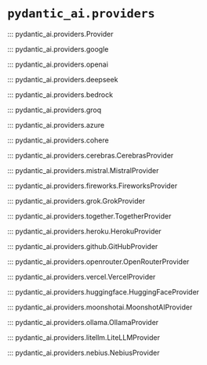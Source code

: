# `pydantic_ai.providers`

::: pydantic_ai.providers.Provider

::: pydantic_ai.providers.google

::: pydantic_ai.providers.openai

::: pydantic_ai.providers.deepseek

::: pydantic_ai.providers.bedrock

::: pydantic_ai.providers.groq

::: pydantic_ai.providers.azure

::: pydantic_ai.providers.cohere

::: pydantic_ai.providers.cerebras.CerebrasProvider

::: pydantic_ai.providers.mistral.MistralProvider

::: pydantic_ai.providers.fireworks.FireworksProvider

::: pydantic_ai.providers.grok.GrokProvider

::: pydantic_ai.providers.together.TogetherProvider

::: pydantic_ai.providers.heroku.HerokuProvider

::: pydantic_ai.providers.github.GitHubProvider

::: pydantic_ai.providers.openrouter.OpenRouterProvider

::: pydantic_ai.providers.vercel.VercelProvider

::: pydantic_ai.providers.huggingface.HuggingFaceProvider

::: pydantic_ai.providers.moonshotai.MoonshotAIProvider

::: pydantic_ai.providers.ollama.OllamaProvider

::: pydantic_ai.providers.litellm.LiteLLMProvider

::: pydantic_ai.providers.nebius.NebiusProvider
